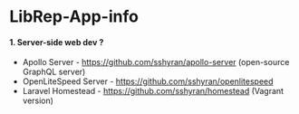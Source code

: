 # LibRep-App-info

#### 1. Server-side web dev ? 

* Apollo Server - https://github.com/sshyran/apollo-server (open-source GraphQL server) 
* OpenLiteSpeed Server - https://github.com/sshyran/openlitespeed 
* Laravel Homestead - https://github.com/sshyran/homestead (Vagrant version) 



 
